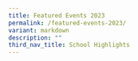 ```yaml
---
title: Featured Events 2023
permalink: /featured-events-2023/
variant: markdown
description: ""
third_nav_title: School Highlights
---
```


